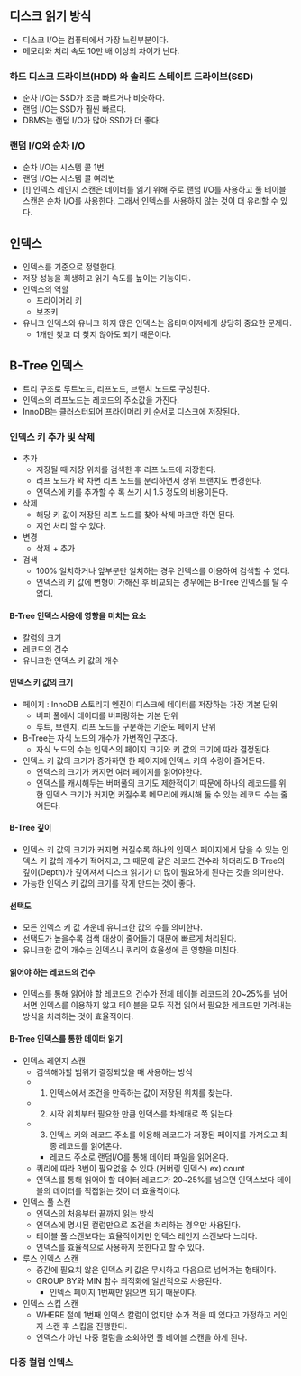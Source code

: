 ## 디스크 읽기 방식
- 디스크 I/O는 컴퓨터에서 가장 느린부분이다.
- 메모리와 처리 속도 10만 배 이상의 차이가 난다.
### 하드 디스크 드라이브(HDD) 와 솔리드 스테이트 드라이브(SSD)
- 순차 I/O는 SSD가 조금 빠르거나 비슷하다.
- 랜덤 I/O는 SSD가 훨씬 빠르다.
- DBMS는 랜덤 I/O가 많아 SSD가 더 좋다.
### 랜덤 I/O와 순차 I/O
- 순차 I/O는 시스템 콜 1번
- 랜덤 I/O는 시스템 콜 여러번
- [!] 인덱스 레인지 스캔은 데이터를 읽기 위해 주로 랜덤 I/O를 사용하고 풀 테이블 스캔은 순차 I/O를 사용한다. 그래서 인덱스를 사용하지 않는 것이 더 유리할 수 있다.
## 인덱스
- 인덱스를 기준으로 정렬한다.
- 저장 성능을 희생하고 읽기 속도를 높이는 기능이다.
- 인덱스의 역할
	- 프라이머리 키
	- 보조키
- 유니크 인덱스와 유니크 하지 않은 인덱스는 옵티마이저에게 상당히 중요한 문제다.
	- 1개만 찾고 더 찾지 않아도 되기 때문이다.
## B-Tree 인덱스
- 트리 구조로 루트노드, 리프노드, 브랜치 노드로 구성된다.
- 인덱스의 리프노드는 레코드의 주소값을 가진다.
- InnoDB는 클러스터되어 프라이머리 키 순서로 디스크에 저장된다.
### 인덱스 키 추가 및 삭제
- 추가
	- 저장될 때 저장 위치를 검색한 후 리프 노드에 저장한다.
	- 리프 노드가 꽉 차면 리프 노드를 분리하면서 상위 브랜치도 변경한다.
	- 인덱스에 키를 추가할 수 록 쓰기 시 1.5 정도의 비용이든다.
- 삭제
	- 해당 키 값이 저장된 리프 노드를 찾아 삭제 마크만 하면 된다.
	- 지연 처리 할 수 있다.
- 변경
	- 삭제 + 추가
- 검색
	- 100% 일치하거나 앞부분만 일치하는 경우 인덱스를 이용하여 검색할 수 있다.
	- 인덱스의 키 값에 변형이 가해진 후 비교되는 경우에는 B-Tree 인덱스를 탈 수 없다.
#### B-Tree 인덱스 사용에 영향을 미치는 요소
- 칼럼의 크기
- 레코드의 건수
- 유니크한 인덱스 키 값의 개수
#### 인덱스 키 값의 크기
- 페이지 : InnoDB 스토리지 엔진이 디스크에 데이터를 저장하는 가장 기본 단위
	- 버퍼 풀에서 데이터를 버퍼링하는 기본 단위
	- 루트, 브랜치, 리프 노드를 구분하는 기준도 페이지 단위
- B-Tree는 자식 노드의 개수가 가변적인 구조다.
	- 자식 노드의 수는 인덱스의 페이지 크기와 키 값의 크기에 따라 결정된다.
- 인덱스 키 값의 크기가 증가하면 한 페이지에 인덱스 키의 수량이 줄어든다.
	- 인덱스의 크기가 커지면 여러 페이지를 읽어야한다.
	- 인덱스를 캐시해두는 버퍼풀의 크기도 제한적이기 때문에 하나의 레코드를 위한 인덱스 크기가 커지면 커질수록 메모리에 캐시해 둘 수 있는 레코드 수는 줄어든다.
#### B-Tree 깊이
- 인덱스 키 값의 크기가 커지면 커질수록 하나의 인덱스 페이지에서 담을 수 있는 인덱스 키 값의 개수가 적어지고, 그 때문에 같은 레코드 건수라 하더라도 B-Tree의 깊이(Depth)가 깊어져서 디스크 읽기가 더 많이 필요하게 된다는 것을 의미한다.
- 가능한 인덱스 키 값의 크기를 작게 만드는 것이 좋다.
#### 선택도
- 모든 인덱스 키 값 가운데 유니크한 값의 수를 의미한다.
- 선택도가 높을수록 검색 대상이 줄어들기 때문에 빠르게 처리된다.
- 유니크한 값의 개수는 인덱스나 쿼리의 효율성에 큰 영향을 미친다.
#### 읽어야 하는 레코드의 건수
- 인덱스를 통해 읽어야 할 레코드의 건수가 전체 테이블 레코드의 20~25%를 넘어서면 인덱스를 이용하지 않고 테이블을 모두 직접 읽어서 필요한 레코드만 가려내는 방식을 처리하는 것이 효율적이다.
#### B-Tree 인덱스를 통한 데이터 읽기
- 인덱스 레인지 스캔
	- 검색해야할 범위가 결정되었을 때 사용하는 방식
	- 1. 인덱스에서 조건을 만족하는 값이 저장된 위치를 찾는다.
	- 2. 시작 위치부터 필요한 만큼 인덱스를 차례대로 쭉 읽는다.
	- 3. 인덱스 키와 레코드 주소를 이용해 레코드가 저장된 페이지를 가져오고 최종 레코드를 읽어온다.
		- 레코드 주소로 랜덤I/O를 통해 데이터 파일을 읽어온다.
	- 쿼리에 따라 3번이 필요없을 수 있다.(커버링 인덱스) ex) count
	- 인덱스를 통해 읽어야 할 데이터 레코드가 20~25%를 넘으면 인덱스보다 테이블의 데이터를 직접읽는 것이 더 효율적이다.
- 인덱스 풀 스캔
	- 인덱스의 처음부터 끝까지 읽는 방식
	- 인덱스에 명시된 컬럼만으로 조건을 처리하는 경우만 사용된다.
	- 테이블 풀 스캔보다는 효율적이지만 인덱스 레인지 스캔보다 느리다.
	- 인덱스를 효율적으로 사용하지 못한다고 할 수 있다.
- 루스 인덱스 스캔
	- 중간에 필요치 않은 인덱스 키 값은 무시하고 다음으로 넘어가는 형태이다.
	- GROUP BY와 MIN 함수 최적화에 일반적으로 사용된다.
		- 인덱스 페이지 1번째만 읽으면 되기 때문이다.
- 인덱스 스킵 스캔
	- WHERE 절에 1번째 인덱스 칼럼이 없지만 수가 적을 때 있다고 가정하고 레인지 스캔 후 스킵을 진행한다.
	- 인덱스가 아닌 다중 컬럼을 조회하면 풀 테이블 스캔을 하게 된다.
### 다중 컬럼 인덱스
